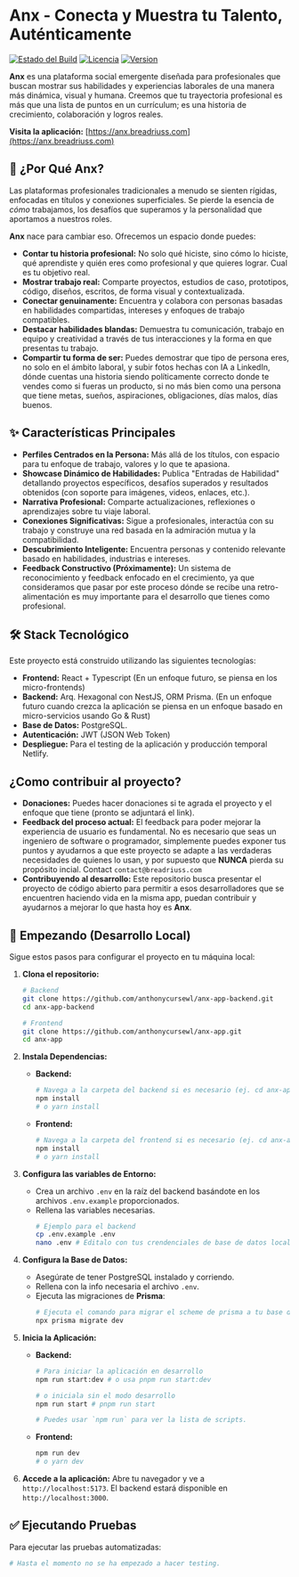 # Anx - Conecta y Muestra tu Talento, Auténticamente

[![Estado del Build](https://img.shields.io/badge/build-passing-brightgreen?style=flat-square)](soon)
[![Licencia](https://img.shields.io/badge/license-MIT-blue?style=flat-square)](LICENSE)
[![Version](https://img.shields.io/badge/version-1.0.0-blueviolet?style=flat-square)](https://blog.breadriuss.com)

**Anx** es una plataforma social emergente diseñada para profesionales que buscan mostrar sus habilidades y experiencias laborales de una manera más dinámica, visual y humana. Creemos que tu trayectoria profesional es más que una lista de puntos en un currículum; es una historia de crecimiento, colaboración y logros reales.

**Visita la aplicación:** [https://anx.breadriuss.com](https://anx.breadriuss.com)

<!-- espacio reservado para imagenes de anx -->
<!-- <p align="center">
  <img src="soon" alt="" width="700"/>
</p> -->

## 🤔 ¿Por Qué Anx?

Las plataformas profesionales tradicionales a menudo se sienten rígidas, enfocadas en títulos y conexiones superficiales. Se pierde la esencia de *cómo* trabajamos, los desafíos que superamos y la personalidad que aportamos a nuestros roles.

**Anx** nace para cambiar eso. Ofrecemos un espacio donde puedes:

*   **Contar tu historia profesional:** No solo qué hiciste, sino cómo lo hiciste, qué aprendiste y quién eres como profesional y que quieres lograr. Cual es tu objetivo real.
*   **Mostrar trabajo real:** Comparte proyectos, estudios de caso, prototipos, código, diseños, escritos, de forma visual y contextualizada.
*   **Conectar genuinamente:** Encuentra y colabora con personas basadas en habilidades compartidas, intereses y enfoques de trabajo compatibles.
*   **Destacar habilidades blandas:** Demuestra tu comunicación, trabajo en equipo y creatividad a través de tus interacciones y la forma en que presentas tu trabajo.
*   **Compartir tu forma de ser:** Puedes demostrar que tipo de persona eres, no solo en el ámbito laboral, y subir fotos hechas con IA a LinkedIn, dónde cuentas una historia siendo políticamente correcto donde te vendes como si fueras un producto, si no más bien como una persona que tiene metas, sueños, aspiraciones, obligaciones, días malos, días buenos.

## ✨ Características Principales

*   **Perfiles Centrados en la Persona:** Más allá de los títulos, con espacio para tu enfoque de trabajo, valores y lo que te apasiona.
*   **Showcase Dinámico de Habilidades:** Publica "Entradas de Habilidad" detallando proyectos específicos, desafíos superados y resultados obtenidos (con soporte para imágenes, videos, enlaces, etc.).
*   **Narrativa Profesional:** Comparte actualizaciones, reflexiones o aprendizajes sobre tu viaje laboral.
*   **Conexiones Significativas:** Sigue a profesionales, interactúa con su trabajo y construye una red basada en la admiración mutua y la compatibilidad.
*   **Descubrimiento Inteligente:** Encuentra personas y contenido relevante basado en habilidades, industrias e intereses.
*   **Feedback Constructivo (Próximamente):** Un sistema de reconocimiento y feedback enfocado en el crecimiento, ya que consideramos que pasar por este proceso dónde se recibe una retro-alimentación es muy importante para el desarrollo que tienes como profesional.

## 🛠️ Stack Tecnológico

Este proyecto está construido utilizando las siguientes tecnologías:

*   **Frontend:** React + Typescript (En un enfoque futuro, se piensa en los micro-frontends)
*   **Backend:** Arq. Hexagonal con NestJS, ORM Prisma. (En un enfoque futuro cuando crezca la aplicación se piensa en un enfoque basado en micro-servicios usando Go & Rust)
*   **Base de Datos:** PostgreSQL.
*   **Autenticación:** JWT (JSON Web Token)
*   **Despliegue:** Para el testing de la aplicación y producción temporal Netlify.

<!-- tengo pendiente añadir el showcase del perfil -->
<!--
### Vista del Perfil
<img alt="Vista del Perfil" width="500"/>

### Showcase de Habilidad
<img alt="Showcase de Habilidad" width="500"/>
-->

## ¿Como contribuir al proyecto?

*   **Donaciones:** Puedes hacer donaciones si te agrada el proyecto y el enfoque que tiene (pronto se adjuntará el link).
*   **Feedback del proceso actual:** El feedback para poder mejorar la experiencia de usuario es fundamental. No es necesario que seas un ingeniero de software o programador, simplemente puedes exponer tus puntos y ayudarnos a que este proyecto se adapte a las verdaderas necesidades de quienes lo usan, y por supuesto que **NUNCA** pierda su propósito incial. Contact `contact@breadriuss.com`
* **Contribuyendo al desarrollo:** Este repositorio busca presentar el proyecto de código abierto para permitir a esos desarrolladores que se encuentren haciendo vida en la misma app, puedan contribuir y ayudarnos a mejorar lo que hasta hoy es **Anx**. 

## 🚀 Empezando (Desarrollo Local)

Sigue estos pasos para configurar el proyecto en tu máquina local:

1.  **Clona el repositorio:**
    ```bash
    # Backend
    git clone https://github.com/anthonycursewl/anx-app-backend.git
    cd anx-app-backend

    # Frontend
    git clone https://github.com/anthonycursewl/anx-app.git
    cd anx-app
    ```

2.  **Instala Dependencias:**
    *   **Backend:**
        ```bash
        # Navega a la carpeta del backend si es necesario (ej. cd anx-app-backend)
        npm install
        # o yarn install
        ```
    *   **Frontend:**
        ```bash
        # Navega a la carpeta del frontend si es necesario (ej. cd anx-app)
        npm install
        # o yarn install
        ```

3.  **Configura las variables de Entorno:**
    *   Crea un archivo `.env` en la raíz del backend basándote en los archivos `.env.example` proporcionados.
    *   Rellena las variables necesarias.
        ```bash
        # Ejemplo para el backend
        cp .env.example .env
        nano .env # Editalo con tus crendenciales de base de datos local.
        ```

4.  **Configura la Base de Datos:**
    *   Asegúrate de tener PostgreSQL instalado y corriendo.
    *   Rellena con la info necesaria el archivo `.env`.
    *   Ejecuta las migraciones de **Prisma**:
        ```bash 
        # Ejecuta el comando para migrar el scheme de prisma a tu base de datos local.
        npx prisma migrate dev
        ```

5.  **Inicia la Aplicación:**
    *   **Backend:**
        ```bash
        # Para iniciar la aplicación en desarrollo
        npm run start:dev # o usa pnpm run start:dev

        # o iniciala sin el modo desarrollo
        npm run start # pnpm run start

        # Puedes usar `npm run` para ver la lista de scripts.
        ```
    *   **Frontend:**
        ```bash
        npm run dev
        # o yarn dev
        ```

6.  **Accede a la aplicación:** Abre tu navegador y ve a `http://localhost:5173`. El backend estará disponible en `http://localhost:3000`.

## ✅ Ejecutando Pruebas

Para ejecutar las pruebas automatizadas:

```bash
# Hasta el momento no se ha empezado a hacer testing.